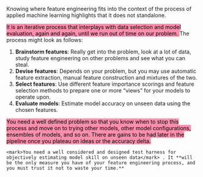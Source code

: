 Knowing where feature engineering fits into the context of the process of applied machine learning highlights that it does not standalone.

<mark style="background: #FF5582A6;">It is an iterative process that interplays with data selection and model evaluation, again and again, until we run out of time on our problem.
</mark> 
The process might look as follows:

1.  **Brainstorm features**: Really get into the problem, look at a lot of data, study feature engineering on other problems and see what you can steal.
2.  **Devise features**: Depends on your problem, but you may use automatic feature extraction, manual feature construction and mixtures of the two.
3.  **Select features**: Use different feature importance scorings and feature selection methods to prepare one or more “views” for your models to operate upon.
4.  **Evaluate models**: Estimate model accuracy on unseen data using the chosen features.

<mark style="background: #FF5582A6;">You need a well defined problem so that you know when to stop this process and move on to trying other models, other model configurations, ensembles of models, and so on. There are gains to be had later in the pipeline once you plateau on ideas or the accuracy delta.</mark> 

```ad-caution
<mark>You need a well considered and designed test harness for objectively estimating model skill on unseen data</mark> . It **will be the only measure you have of your feature engineering process, and you must trust it not to waste your time.**
```